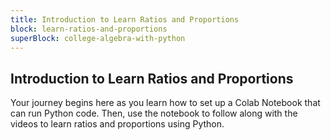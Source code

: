 ```yaml
---
title: Introduction to Learn Ratios and Proportions
block: learn-ratios-and-proportions
superBlock: college-algebra-with-python
---
```


## Introduction to Learn Ratios and Proportions

Your journey begins here as you learn how to set up a Colab Notebook that can run Python code. Then, use the notebook to follow along with the videos to learn ratios and proportions using Python.
